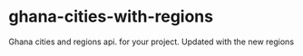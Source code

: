 # ghana-cities-with-regions
Ghana cities and regions api. for your project. Updated with the new regions
